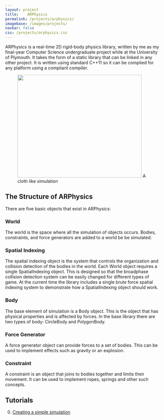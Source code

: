 ```yaml
---
layout: project
title:    ARPhysics
permalink: /projects/arphysics/
imagebase: /images/projects/
navbar: false
css: /projects/arphysics.css
---
```



<p class="intro">
ARPhysics is a real-time 2D rigid-body physics library, written by me as my final-year Computer Science undergraduate project while at the University of Plymouth.
It takes the form of a static library that can be linked in any other project. It is written using standard C++11 so it can be complied for any platform using a compliant compiler.
</p>


<figure>
<img src="{{ "arphysics-cloth.png" | prepend: page.imagebase | prepend : site.baseurl }}" width="400px" height="332px" srcset="{{ "arphysics-cloth@2x.png" | prepend: page.imagebase | prepend : site.baseurl }} 2x">
<figcapture>A cloth like simulation</figcapture>
</figure>

## The Structure of ARPhysics

There are five basic objects that exist in ARPhysics:


### World
The world is the space where all the simulation of objects occurs. Bodies, constraints, and force generators are added to a world be be simulated.

### Spatial Indexing
The spatial indexing object is the system that controls the organization and collision detection of the bodies in the world.
Each World object requires a single SpatialIndexing object. This is designed so that the broadphase collision detection system can be easily changed for different types of game.
At the current time the library includes a single brute force spatial indexing system to demonstrate how a SpatialIndexing object should work.

### Body
The base element of simulation is a Body object. This is the object that has physical properties and is affected by forces.
In the base library there are two types of body: CircleBody and PolygonBody.


### Force Generator
A force generator object can provide forces to a set of bodies. This can be used to implement effects such as gravity or an explosion.


### Constraint
A constraint is an object that joins to bodies together and limits their movement. It can be used to implement ropes, springs and other such concepts.


<!--## Memory Management
ARPhysics implements a basic reference counting system for memory management. 
Most objects present in ARPhysics extend a class called Object which supplies three methods.

<code>retain()</code> retains a reference to an object by incrementing its retain count.
<br />
<code>release()</code> releases a reference to an object by decrementing its retain count and deleting the object when the count reaches 0.
<br />
<code>getRetainCount()</code> returns the current retain count for the object.

All objects should be created with the `new` keyword and will start life with a retain count of one. You will need to release the object or it will cause a memory leak.
It is strongly discouraged to directly delete an object rather than releasing it.-->


## Tutorials
0. [Creating a simple simulation](/projects/arphysics/using-arphysics-1-simple-example)
<!-- 0. [Creating a custom force generator](/projects/using-arphysics-1-simple-example) -->
<!-- 0. [Creating a custom constraint](/projects/using-arphysics-1-simple-example) -->
<!-- 0. [Creating a custom spatial indexing system](/projects/using-arphysics-1-simple-example) -->

